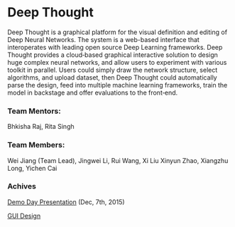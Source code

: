 # Deep Thought

Deep Thought is a graphical platform for the visual definition and editing of Deep Neural Networks. The system is a web-based interface that interoperates with leading open source Deep Learning frameworks. Deep Thought provides a cloud‐based graphical interactive solution to design huge complex neural networks, and allow users to experiment with various toolkit in parallel. Users could simply draw the network structure, select algorithms, and upload dataset, then Deep Thought could automatically parse the design, feed into multiple machine learning frameworks, train the model in  backstage and offer evaluations to the front‐end.

### Team Mentors:

Bhkisha Raj, Rita Singh

### Team Members:

Wei Jiang (Team Lead), Jingwei Li, Rui Wang, Xi Liu Xinyun Zhao, Xiangzhu Long, Yichen Cai

### Achives

[Demo Day Presentation](https://docs.google.com/presentation/d/1V_JC7z_xxNAV-JFmKlpWs6FCLVP2aCoeuYOM1R0s2Ys/edit#slide=id.geb073114e_0_0) (Dec, 7th, 2015)

[GUI Design](https://github.com/DeepThoughtTeam/D3-Graphic/blob/master/GUI%20Design.md)


